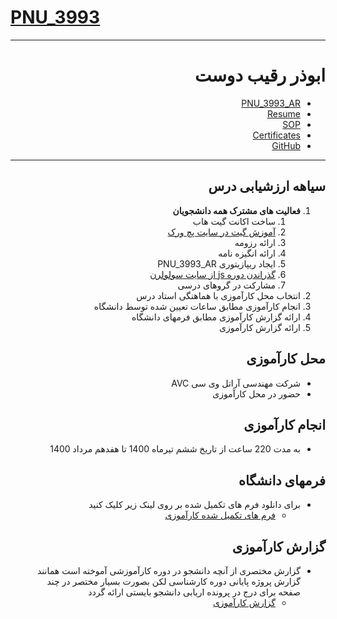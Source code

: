 # [PNU_3993](https://github.com/AliRazavi-edu/PNU_3991#TOC)

<div dir="rtl">
  
---------

# ابوذر رقیب دوست
- [PNU_3993_AR](https://github.com/JAbozarOid/PNU_3993_AR)
- [Resume](https://jabozaroid.github.io/) 
- [SOP](https://jabozaroid.github.io/sop)
- [Certificates](https://jabozaroid.github.io/certificates/certificates.pdf)
- [GitHub](https://github.com/JAbozarOid)

---------

  <a name="Evaluation"></a>
## سیاهه ارزشیابی درس
1. **فعالیت های مشترک همه دانشجویان**
    1. ساخت اکانت گیت هاب
    2. [آموزش گیت در سایت پچ ورک](http://jlord.us/patchwork/)
    3. ارائه رزومه
    4. ارائه انگیزه نامه
    5. ایجاد ریپازیتوری PNU_3993_AR
    6. [گذراندن دوره js از سایت سولولرن](http://Sololearn.com)
    7. مشارکت در گروهای درسی
2. انتخاب محل کارآموزی با هماهنگی استاد درس
3. انجام کارآموزی مطابق ساعات تعیین شده توسط دانشگاه
4. ارائه گزارش کارآموزی مطابق فرمهای دانشگاه
5. ارائه گزارش کارآموزی

  <a name="Co"></a>
## محل کارآموزی

- شرکت مهندسی آراتل وی سی AVC
- حضور در محل کارآموزی

<a name="Do"></a>
## انجام کارآموزی
- به مدت 220 ساعت از تاریخ ششم تیرماه 1400 تا هفدهم مرداد 1400
<a name="Forms"></a>
## فرمهای دانشگاه
- برای دانلود فرم های تکمیل شده بر روی لینک زیر کلیک کنید
    - [فرم های تکمیل شده کارآموزی](https://github.com/JAbozarOid/PNU_3993_AR/blob/main/Internship/Forms/Forms.pdf)

<a name="Report"></a>
## گزارش کارآموزی
- گزارش مختصری از آنچه دانشجو در دوره کارآموزشی آموخته است همانند گزارش پروژه پایانی دوره کارشناسی لکن بصورت بسیار مختصر در چند صفحه برای درج در پرونده اریابی دانشجو بایستی ارائه گردد
    - [گزارش کارآموزی](https://github.com/JAbozarOid/PNU_3993_AR/blob/main/Internship/Report/Internship%20Report.pdf)
